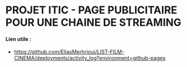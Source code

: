 # PROJET ITIC - PAGE PUBLICITAIRE POUR UNE CHAINE DE STREAMING

#### **Lien utile** :
- https://github.com/EliasMerhrioui/LIST-FILM-CINEMA/deployments/activity_log?environment=github-pages
